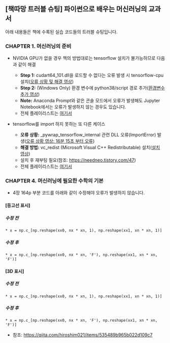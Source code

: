 ## [책따망 트러블 슈팅] 파이썬으로 배우는 머신러닝의 교과서
아래 내용들은 책에 수록된 실습 코드들의 트러블 슈팅입니다.

### CHAPTER 1. 머신러닝의 준비

* NVIDIA GPU가 없을 경우 책의 방법대로는 tensorflow 설치가 불가능하므로 다음과 같이 해결
    * **Step 1:** cudart64_101.dll을 로드할 수 없다는 오류 발생 시 tensorflow-cpu 설치([오류 상황 및 해결 영상](https://youtu.be/sVSRIdJmYek))
    * **Step 2:** (Windows Only) 환경 변수에 python38/script 경로 추가([환경변수 추가 영상](https://youtu.be/iDPwSHIDKXg))
    * **Note:** Anaconda Prompt와 같은 콘솔 모드에서 오류가 발생해도 Jupyter Notebook에서는 오류가 발생하지 않는 경우도 있습니다.
    * 전체 플레이리스트는 [여기서](https://www.youtube.com/playlist?list=PL3vETZ0d3GBz1p69OQn7dmO04yBIa0iXz)

* tensorflow를 import 하지 못하는 또 다른 케이스
    * **오류 상황:** _pywrap_tensorflow_internal 관련 DLL 오류(ImportError) 발생([오류 상황 영상: 16분 15초 부터 오류](https://youtu.be/Huejvbsa30M))
    * **해결 방법:** vc_redist (Microsoft Visual C++ Redistributable) 설치([설치 영상](https://youtu.be/5dkUATZj4no))
    * 설치 후 재부팅 필요(참조: https://needneo.tistory.com/47)
    * 전체 플레이리스트는 [여기서](https://www.youtube.com/playlist?list=PL3vETZ0d3GBwYfllUha6tVKo9U2Fsugy1)

### CHAPTER 4. 머신러닝에 필요한 수학의 기본
* 4장 164p 부분 코드를 아래와 같이 수정해야 오류가 발생하지 않습니다.
    

#### [등고선 표시]
##### 수정 전
    * x = np.c_[np.reshape(xx0, nx * xn, 1), np.reshape(xx1, xn * xn, 1)]
##### 수정 후
    * x = np.c_[np.reshape(xx0, nx * xn, 'F'), np.reshape(xx1, xn * xn, 'F')]

#### [3D 표시]
##### 수정 전
    * x = np.c_[np.reshape(xx0, nx * xn, 1), np.reshape(xx1, xn * xn, 1)]
##### 수정 후
    * x = np.c_[np.reshape(xx0, nx * xn, 'F'), np.reshape(xx1, xn * xn, 'F')]

* 참조: https://qiita.com/hiroshim021/items/535489b965b022d109c7

